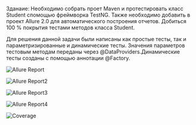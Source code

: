 Зданаие: Необходимо собрать проет Maven и протестировать класс Student спомощью фреймворка TestNG. Также необходимо добавить в проект Allure 2.0 для автоматического построения отчетов. Добиться 100 % покрытия тестами методов класса Student.

Для решения данной задачи были написаны как простые тесты, так и параметризированные и динамические тесты. Значения параметров тестовым методам переданы через @DataProviders.Динамические тесты созданы с помощью аннотации @Factory.


![Allure Report](https://user-images.githubusercontent.com/127390983/224570869-3820ad0d-639b-4211-8fca-fb673ee0329d.png)

![Allure Report2](https://user-images.githubusercontent.com/127390983/224570878-ce2a6c74-7c96-4634-ba0a-3b8e892f3a48.png)

![Allure Report3](https://user-images.githubusercontent.com/127390983/224570885-4f93b52f-e906-4d6e-9c38-5513ebd1d281.png)

![Allure Report4](https://user-images.githubusercontent.com/127390983/224570887-9a339c19-19c6-4c69-a2c1-5f47e490b56b.png)

![Coverage](https://user-images.githubusercontent.com/127390983/224571200-ae27dd2d-d193-4344-aa5c-d3d9010ebbec.png)
